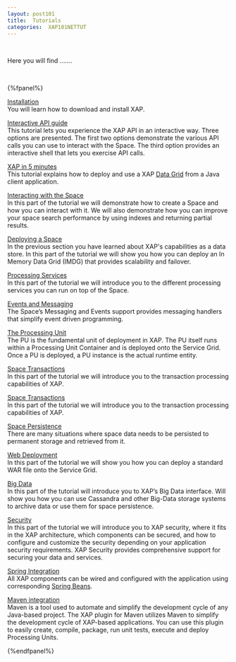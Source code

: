 ```yaml
---
layout: post101
title:  Tutorials
categories:  XAP101NETTUT
---
```


<br>

Here you will find .......

<br>



{%fpanel%}

[Installation](./installation.html)<br>
You will learn   how to download and install XAP.

[Interactive API guide](./interactive-api-guide.html)<br>
This tutorial lets you experience the XAP API in an interactive way. Three options are presented. The first two options demonstrate the various API calls you can use to interact with the Space. The third option provides an interactive shell that lets you exercise API calls.

[XAP in 5 minutes](./xap-java-in-5-minutes.html)<br>
This tutorial explains how to deploy and use a XAP [Data Grid](/product_overview/the-in-memory-data-grid.html) from a Java client application.

[Interacting with the Space](./java-tutorial-part1.html)<br>
In this part of the tutorial we will demonstrate how to create a Space and how you can interact with it. We will also demonstrate how you can improve your space search performance by using indexes and returning partial results.

[Deploying a Space](./java-tutorial-part2.html)<br>
In the previous section  you have learned about XAP's capabilities as a data store. In this part of the tutorial we will show you how you can deploy an In Memory Data Grid (IMDG) that provides scalability and failover.

[Processing Services](./java-tutorial-part3.html)<br>
In this part of the tutorial we will introduce you to the different processing services you can run on top of the Space.

[Events and Messaging](./java-tutorial-part4.html)<br>
The Space’s Messaging and Events support provides messaging handlers that simplify event driven programming.

[The Processing Unit](./java-tutorial-part5.html)<br>
The PU is the fundamental unit of deployment in XAP. The PU itself runs within a Processing Unit Container and is deployed onto the Service Grid. Once a PU is deployed, a PU instance is the actual runtime entity.

[Space Transactions](./java-tutorial-part6.html)<br>
In this part of the tutorial we will introduce you to the transaction processing capabilities of XAP.

[Space Transactions](./java-tutorial-part6.html)<br>
In this part of the tutorial we will introduce you to the transaction processing capabilities of XAP.

[Space Persistence](./java-tutorial-part7.html)<br>
There are many situations where space data needs to be persisted to permanent storage and retrieved from it.

[Web Deployment](./java-tutorial-part8.html)<br>
In this part of the tutorial we will show you how you can deploy a standard WAR file onto the Service Grid.

[Big Data](./java-tutorial-part9.html)<br>
In this part of the tutorial will introduce you to XAP’s Big Data interface. Will show you how you can use Cassandra and other Big-Data storage systems to archive data or use them for space persistence.

[Security](./java-tutorial-part10.html)<br>
In this part of the tutorial we will introduce you to XAP security, where it fits in the XAP architecture, which components can be secured, and how to configure and customize the security depending on your application security requirements. XAP Security provides comprehensive support for securing your data and services.

[Spring Integration](./spring-integration.html)<br>
All XAP components can be wired and configured with the application using corresponding [Spring Beans](http://spring.io/).


[Maven integration](./maven-integration.html)<br>
Maven is a tool used to automate and simplify the development cycle of any Java-based project. The XAP plugin for Maven utilizes Maven to simplify the development cycle of XAP-based applications. You can use this plugin to easily create, compile, package, run unit tests, execute and deploy Processing Units.



{%endfpanel%}

